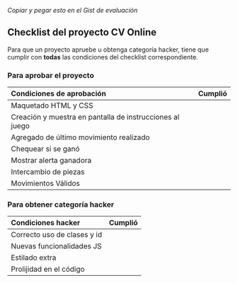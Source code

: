 *Copiar y pegar esto en el Gist de evaluación*

## Checklist del proyecto CV Online
Para que un proyecto apruebe u obtenga categoría hacker, tiene que cumplir con **todas** las condiciones del checklist correspondiente.

### Para aprobar el proyecto
| Condiciones de aprobación                       			   | Cumplió |
| :------------------------------------------------------------| ------- |
| Maquetado HTML y CSS		                          		   |         |
| Creación y muestra en pantalla de instrucciones al juego     |         |
| Agregado de último movimiento realizado         			   |         |
| Chequear si se ganó				              		       |         |
| Mostrar alerta ganadora				       			       |         |
| Intercambio de piezas							 			   |         |
| Movimientos Válidos							  			   |         |

### Para obtener categoría hacker
| Condiciones hacker                     | Cumplió |
| :--------------------------------------| ------- |
| Correcto uso de clases y id 			 |         |
| Nuevas funcionalidades JS 			 |         |
| Estilado extra 			             |         |
| Prolijidad en el código				 |		   |
